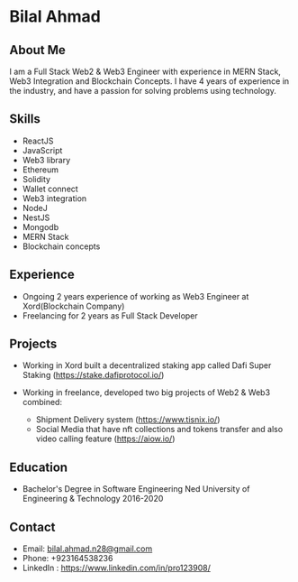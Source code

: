 # Bilal Ahmad

## About Me
I am a Full Stack Web2 & Web3 Engineer with experience in MERN Stack, Web3 Integration and Blockchain Concepts. I have 4 years of experience in the industry, and have a passion for solving problems using technology.

## Skills
- ReactJS
- JavaScript
- Web3 library
- Ethereum
- Solidity
- Wallet connect
- Web3 integration
- NodeJ
- NestJS
- Mongodb
- MERN Stack
- Blockchain concepts

## Experience
- Ongoing 2 years experience of working as Web3 Engineer at Xord(Blockchain Company)
- Freelancing for 2 years as Full Stack Developer

## Projects

- Working in Xord built a decentralized staking app called Dafi Super Staking (https://stake.dafiprotocol.io/)

- Working in freelance, developed two big projects of Web2 & Web3 combined:
  - Shipment Delivery system (https://www.tisnix.io/)
  - Social Media that have nft collections and tokens transfer and also video calling feature (https://aiow.io/)

## Education
- Bachelor's Degree in Software Engineering 
  Ned University of Engineering & Technology
  2016-2020

## Contact
- Email: bilal.ahmad.n28@gmail.com
- Phone: +923164538236
- LinkedIn : https://www.linkedin.com/in/pro123908/
